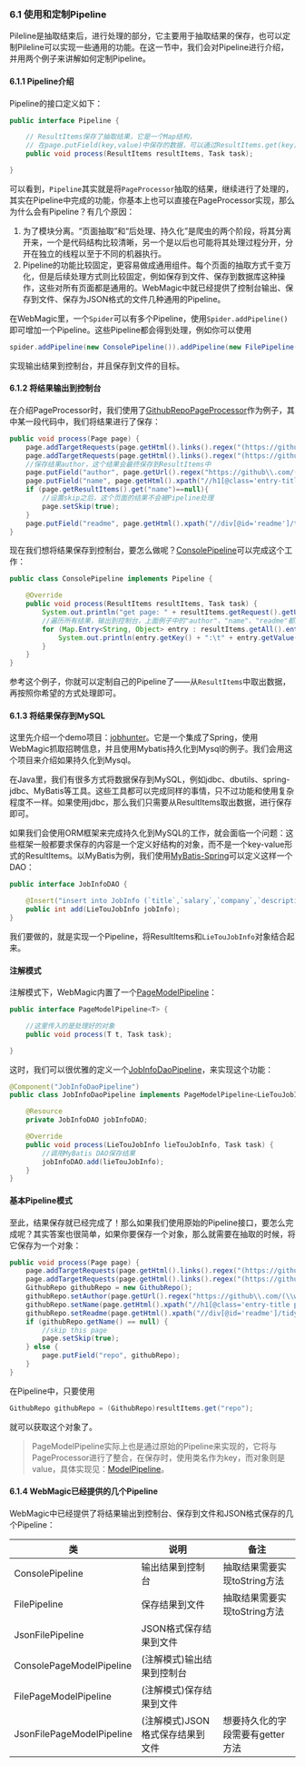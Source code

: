 ### 6.1 使用和定制Pipeline

Pileline是抽取结束后，进行处理的部分，它主要用于抽取结果的保存，也可以定制Pileline可以实现一些通用的功能。在这一节中，我们会对Pipeline进行介绍，并用两个例子来讲解如何定制Pipeline。

#### 6.1.1 Pipeline介绍

Pipeline的接口定义如下：

```java
public interface Pipeline {

    // ResultItems保存了抽取结果，它是一个Map结构，
    // 在page.putField(key,value)中保存的数据，可以通过ResultItems.get(key)获取
    public void process(ResultItems resultItems, Task task);

}
```

可以看到，`Pipeline`其实就是将`PageProcessor`抽取的结果，继续进行了处理的，其实在Pipeline中完成的功能，你基本上也可以直接在PageProcessor实现，那么为什么会有Pipeline？有几个原因：

1. 为了模块分离。“页面抽取”和“后处理、持久化”是爬虫的两个阶段，将其分离开来，一个是代码结构比较清晰，另一个是以后也可能将其处理过程分开，分开在独立的线程以至于不同的机器执行。
2. Pipeline的功能比较固定，更容易做成通用组件。每个页面的抽取方式千变万化，但是后续处理方式则比较固定，例如保存到文件、保存到数据库这种操作，这些对所有页面都是通用的。WebMagic中就已经提供了控制台输出、保存到文件、保存为JSON格式的文件几种通用的Pipeline。

在WebMagic里，一个`Spider`可以有多个Pipeline，使用`Spider.addPipeline()`即可增加一个Pipeline。这些Pipeline都会得到处理，例如你可以使用

```java
spider.addPipeline(new ConsolePipeline()).addPipeline(new FilePipeline())
```

实现输出结果到控制台，并且保存到文件的目标。

#### 6.1.2 将结果输出到控制台

在介绍PageProcessor时，我们使用了[GithubRepoPageProcessor](https://github.com/code4craft/webmagic/blob/master/webmagic-core/src/main/java/us/codecraft/webmagic/processor/example/GithubRepoPageProcessor.java)作为例子，其中某一段代码中，我们将结果进行了保存：

```java
public void process(Page page) {
    page.addTargetRequests(page.getHtml().links().regex("(https://github\\.com/\\w+/\\w+)").all());
    page.addTargetRequests(page.getHtml().links().regex("(https://github\\.com/\\w+)").all());
    //保存结果author，这个结果会最终保存到ResultItems中
    page.putField("author", page.getUrl().regex("https://github\\.com/(\\w+)/.*").toString());
    page.putField("name", page.getHtml().xpath("//h1[@class='entry-title public']/strong/a/text()").toString());
    if (page.getResultItems().get("name")==null){
        //设置skip之后，这个页面的结果不会被Pipeline处理
        page.setSkip(true);
    }
    page.putField("readme", page.getHtml().xpath("//div[@id='readme']/tidyText()"));
}
```

现在我们想将结果保存到控制台，要怎么做呢？[ConsolePipeline](https://github.com/code4craft/webmagic/blob/master/webmagic-core/src/main/java/us/codecraft/webmagic/pipeline/ConsolePipeline.java)可以完成这个工作：

```java
public class ConsolePipeline implements Pipeline {

    @Override
    public void process(ResultItems resultItems, Task task) {
        System.out.println("get page: " + resultItems.getRequest().getUrl());
        //遍历所有结果，输出到控制台，上面例子中的"author"、"name"、"readme"都是一个key，其结果则是对应的value
        for (Map.Entry<String, Object> entry : resultItems.getAll().entrySet()) {
            System.out.println(entry.getKey() + ":\t" + entry.getValue());
        }
    }
}
```

参考这个例子，你就可以定制自己的Pipeline了——从`ResultItems`中取出数据，再按照你希望的方式处理即可。

#### 6.1.3 将结果保存到MySQL

这里先介绍一个demo项目：[jobhunter](https://github.com/webmagic-io/jobhunter)。它是一个集成了Spring，使用WebMagic抓取招聘信息，并且使用Mybatis持久化到Mysql的例子。我们会用这个项目来介绍如果持久化到Mysql。

在Java里，我们有很多方式将数据保存到MySQL，例如jdbc、dbutils、spring-jdbc、MyBatis等工具。这些工具都可以完成同样的事情，只不过功能和使用复杂程度不一样。如果使用jdbc，那么我们只需要从ResultItems取出数据，进行保存即可。

如果我们会使用ORM框架来完成持久化到MySQL的工作，就会面临一个问题：这些框架一般都要求保存的内容是一个定义好结构的对象，而不是一个key-value形式的ResultItems。以MyBatis为例，我们使用[MyBatis-Spring](http://mybatis.github.io/spring/zh/)可以定义这样一个DAO：

```java
public interface JobInfoDAO {

    @Insert("insert into JobInfo (`title`,`salary`,`company`,`description`,`requirement`,`source`,`url`,`urlMd5`) values (#{title},#{salary},#{company},#{description},#{requirement},#{source},#{url},#{urlMd5})")
    public int add(LieTouJobInfo jobInfo);
}
```

我们要做的，就是实现一个Pipeline，将ResultItems和`LieTouJobInfo`对象结合起来。

#### 注解模式

注解模式下，WebMagic内置了一个[PageModelPipeline](https://github.com/code4craft/webmagic/blob/master/webmagic-extension/src/main/java/us/codecraft/webmagic/pipeline/PageModelPipeline.java)：

```java
public interface PageModelPipeline<T> {

    //这里传入的是处理好的对象
    public void process(T t, Task task);

}
```

这时，我们可以很优雅的定义一个[JobInfoDaoPipeline](https://github.com/webmagic-io/jobhunter/blob/master/src/main/java/us/codecraft/jobhunter/pipeline/JobInfoDaoPipeline.java)，来实现这个功能：

```java
@Component("JobInfoDaoPipeline")
public class JobInfoDaoPipeline implements PageModelPipeline<LieTouJobInfo> {

    @Resource
    private JobInfoDAO jobInfoDAO;

    @Override
    public void process(LieTouJobInfo lieTouJobInfo, Task task) {
        //调用MyBatis DAO保存结果
        jobInfoDAO.add(lieTouJobInfo);
    }
}
```

#### 基本Pipeline模式

至此，结果保存就已经完成了！那么如果我们使用原始的Pipeline接口，要怎么完成呢？其实答案也很简单，如果你要保存一个对象，那么就需要在抽取的时候，将它保存为一个对象：

```java
public void process(Page page) {
    page.addTargetRequests(page.getHtml().links().regex("(https://github\\.com/\\w+/\\w+)").all());
    page.addTargetRequests(page.getHtml().links().regex("(https://github\\.com/\\w+)").all());
    GithubRepo githubRepo = new GithubRepo();
    githubRepo.setAuthor(page.getUrl().regex("https://github\\.com/(\\w+)/.*").toString());
    githubRepo.setName(page.getHtml().xpath("//h1[@class='entry-title public']/strong/a/text()").toString());
    githubRepo.setReadme(page.getHtml().xpath("//div[@id='readme']/tidyText()").toString());
    if (githubRepo.getName() == null) {
        //skip this page
        page.setSkip(true);
    } else {
        page.putField("repo", githubRepo);
    }
}
```

在Pipeline中，只要使用

```java
GithubRepo githubRepo = (GithubRepo)resultItems.get("repo");
```
就可以获取这个对象了。

> PageModelPipeline实际上也是通过原始的Pipeline来实现的，它将与PageProcessor进行了整合，在保存时，使用类名作为key，而对象则是value，具体实现见：[ModelPipeline](https://github.com/code4craft/webmagic/blob/master/webmagic-extension/src/main/java/us/codecraft/webmagic/model/ModelPipeline.java)。

#### 6.1.4 WebMagic已经提供的几个Pipeline

WebMagic中已经提供了将结果输出到控制台、保存到文件和JSON格式保存的几个Pipeline：


| 类 | 说明 | 备注 |
| -------- | ------- | ------- |
|ConsolePipeline|输出结果到控制台|抽取结果需要实现toString方法
|FilePipeline|保存结果到文件|抽取结果需要实现toString方法
|JsonFilePipeline|JSON格式保存结果到文件||
|ConsolePageModelPipeline|(注解模式)输出结果到控制台||
|FilePageModelPipeline|(注解模式)保存结果到文件||
|JsonFilePageModelPipeline|(注解模式)JSON格式保存结果到文件|想要持久化的字段需要有getter方法
